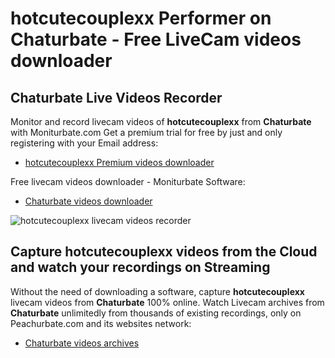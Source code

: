 # hotcutecouplexx Performer on Chaturbate - Free LiveCam videos downloader

## Chaturbate Live Videos Recorder

Monitor and record livecam videos of **hotcutecouplexx** from **Chaturbate** with Moniturbate.com
Get a premium trial for free by just and only registering with your Email address:
* [hotcutecouplexx Premium videos downloader](https://moniturbate.com/request-demo-licence-key.html)

Free livecam videos downloader - Moniturbate Software:
* [Chaturbate videos downloader](https://moniturbate.com/moniturbate-download-software.html)

![hotcutecouplexx livecam videos recorder](https://peachurnet.com/templates/moniturbate-software.png)


## Capture hotcutecouplexx videos from the Cloud and watch your recordings on Streaming

Without the need of downloading a software, capture **hotcutecouplexx** livecam videos from **Chaturbate** 100% online.
Watch Livecam archives from **Chaturbate** unlimitedly from thousands of existing recordings, only on Peachurbate.com and its websites network:
* [Chaturbate videos archives](https://peachurnet.com/)